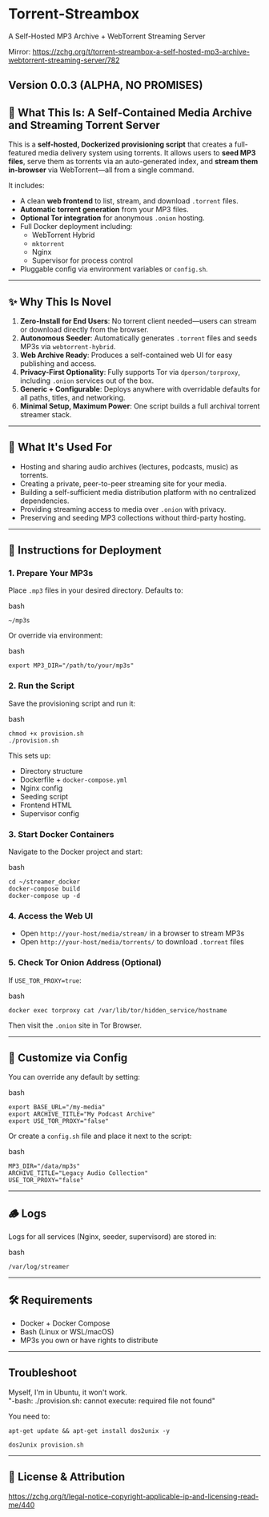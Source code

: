 # Torrent-Streambox
A Self-Hosted MP3 Archive + WebTorrent Streaming Server

Mirror: https://zchg.org/t/torrent-streambox-a-self-hosted-mp3-archive-webtorrent-streaming-server/782

## Version 0.0.3 (ALPHA, NO PROMISES)

## 🧩 What This Is: A Self-Contained Media Archive and Streaming Torrent Server

This is a **self-hosted, Dockerized provisioning script** that creates a full-featured media delivery system using torrents. It allows users to **seed MP3 files**, serve them as torrents via an auto-generated index, and **stream them in-browser** via WebTorrent—all from a single command.

It includes:

* A clean **web frontend** to list, stream, and download `.torrent` files.
* **Automatic torrent generation** from your MP3 files.
* **Optional Tor integration** for anonymous `.onion` hosting.
* Full Docker deployment including:
  * WebTorrent Hybrid
  * `mktorrent`
  * Nginx
  * Supervisor for process control
* Pluggable config via environment variables or `config.sh`.

---

## ✨ Why This Is Novel

1. **Zero-Install for End Users**: No torrent client needed—users can stream or download directly from the browser.
2. **Autonomous Seeder**: Automatically generates `.torrent` files and seeds MP3s via `webtorrent-hybrid`.
3. **Web Archive Ready**: Produces a self-contained web UI for easy publishing and access.
4. **Privacy-First Optionality**: Fully supports Tor via `dperson/torproxy`, including `.onion` services out of the box.
5. **Generic + Configurable**: Deploys anywhere with overridable defaults for all paths, titles, and networking.
6. **Minimal Setup, Maximum Power**: One script builds a full archival torrent streamer stack.

---

## 🔧 What It's Used For

* Hosting and sharing audio archives (lectures, podcasts, music) as torrents.
* Creating a private, peer-to-peer streaming site for your media.
* Building a self-sufficient media distribution platform with no centralized dependencies.
* Providing streaming access to media over `.onion` with privacy.
* Preserving and seeding MP3 collections without third-party hosting.

---

## 🚀 Instructions for Deployment

### 1. **Prepare Your MP3s**

Place `.mp3` files in your desired directory. Defaults to:

bash

```
~/mp3s
```

Or override via environment:

bash
```
export MP3_DIR="/path/to/your/mp3s"
```

### 2. **Run the Script**

Save the provisioning script and run it:

bash

```
chmod +x provision.sh
./provision.sh
```

This sets up:

* Directory structure
* Dockerfile + `docker-compose.yml`
* Nginx config
* Seeding script
* Frontend HTML
* Supervisor config

### 3. **Start Docker Containers**

Navigate to the Docker project and start:

bash

```
cd ~/streamer_docker
docker-compose build
docker-compose up -d
```

### 4. **Access the Web UI**

* Open `http://your-host/media/stream/` in a browser to stream MP3s
* Open `http://your-host/media/torrents/` to download `.torrent` files

### 5. **Check Tor Onion Address (Optional)**

If `USE_TOR_PROXY=true`:

bash

```
docker exec torproxy cat /var/lib/tor/hidden_service/hostname
```

Then visit the `.onion` site in Tor Browser.

---

## 🧰 Customize via Config

You can override any default by setting:

bash

```
export BASE_URL="/my-media"
export ARCHIVE_TITLE="My Podcast Archive"
export USE_TOR_PROXY="false"
```

Or create a `config.sh` file and place it next to the script:

bash

```
MP3_DIR="/data/mp3s"
ARCHIVE_TITLE="Legacy Audio Collection"
USE_TOR_PROXY="false"
```

---

## 🪵 Logs

Logs for all services (Nginx, seeder, supervisord) are stored in:

bash
```
/var/log/streamer
```

---

## 🛠 Requirements

* Docker + Docker Compose
* Bash (Linux or WSL/macOS)
* MP3s you own or have rights to distribute

---

## Troubleshoot

Myself, I'm in Ubuntu, it won't work.  
"-bash: ./provision.sh: cannot execute: required file not found"

You need to:
```
apt-get update && apt-get install dos2unix -y
```
```
dos2unix provision.sh
```

---

## 📜 License & Attribution
https://zchg.org/t/legal-notice-copyright-applicable-ip-and-licensing-read-me/440
